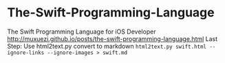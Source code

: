 The-Swift-Programming-Language
==============================

The Swift Programming Language for iOS Developer
http://muxuezi.github.io/posts/the-swift-programming-language.html
Last Step: Use html2text.py convert to markdown
`html2text.py swift.html --ignore-links --ignore-images > swift.md`

